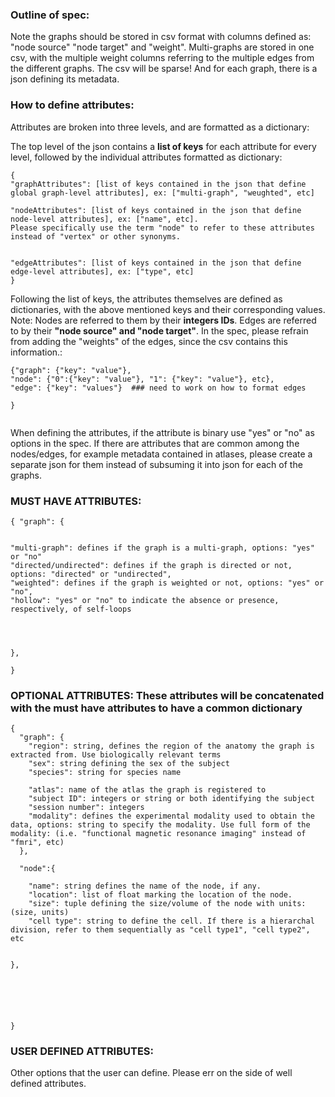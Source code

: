 ### Outline of spec:

Note the graphs should be stored in csv format with columns defined as: "node source" "node target" and "weight". Multi-graphs are stored in one csv, with the multiple weight columns referring to the multiple edges from the different graphs.
The csv will be sparse!
And for each graph, there is a json defining its metadata.

### How to define attributes:
Attributes are broken into three levels, and are formatted as a dictionary:

The top level of the json contains a **list of keys** for each attribute for every level, followed by the individual attributes formatted as dictionary:


```
{
"graphAttributes": [list of keys contained in the json that define global graph-level attributes], ex: ["multi-graph", "weughted", etc]

"nodeAttributes": [list of keys contained in the json that define node-level attributes], ex: ["name", etc].
Please specifically use the term "node" to refer to these attributes instead of "vertex" or other synonyms.


"edgeAttributes": [list of keys contained in the json that define edge-level attributes], ex: ["type", etc]
}
```
Following the list of keys, the attributes themselves are defined as dictionaries, with the above mentioned keys and their corresponding values. Note: Nodes are referred to them by their **integers IDs**. Edges are referred to by their **"node source" and "node target"**. In the spec, please refrain from adding the "weights" of the edges, since the csv contains this information.:
```
{"graph": {"key": "value"},
"node": {"0":{"key": "value"}, "1": {"key": "value"}, etc},
"edge": {"key": "values"}  ### need to work on how to format edges

}


```

When defining the attributes, if the attribute is binary use "yes" or "no" as options in the spec.
If there are attributes that are common among the nodes/edges, for example metadata contained in atlases, please create a separate json for them instead of subsuming it into json for each of the graphs.




### MUST HAVE ATTRIBUTES:
```
{ "graph": {


"multi-graph": defines if the graph is a multi-graph, options: "yes" or "no"
"directed/undirected": defines if the graph is directed or not, options: "directed" or "undirected",
"weighted": defines if the graph is weighted or not, options: "yes" or "no",
"hollow": "yes" or "no" to indicate the absence or presence, respectively, of self-loops




},

}

```




### OPTIONAL ATTRIBUTES: These attributes will be concatenated with the must have attributes to have a common dictionary
```
{
  "graph": {
    "region": string, defines the region of the anatomy the graph is extracted from. Use biologically relevant terms
    "sex": string defining the sex of the subject
    "species": string for species name

    "atlas": name of the atlas the graph is registered to
    "subject ID": integers or string or both identifying the subject
    "session number": integers
    "modality": defines the experimental modality used to obtain the data, options: string to specify the modality. Use full form of the modality: (i.e. "functional magnetic resonance imaging" instead of "fmri", etc)
  },

  "node":{

    "name": string defines the name of the node, if any.
    "location": list of float marking the location of the node.
    "size": tuple defining the size/volume of the node with units: (size, units)
    "cell type": string to define the cell. If there is a hierarchal division, refer to them sequentially as "cell type1", "cell type2", etc


},






}
```

### USER DEFINED ATTRIBUTES:
Other options that the user can define. Please err on the side of well defined attributes.  
